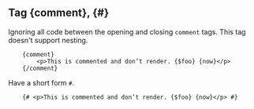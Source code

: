 ## Tag {comment}, {#}

Ignoring all code between the opening and closing `comment` tags.
This tag doesn't support nesting.

```smarty
	{comment}
   		<p>This is commented and don’t render. {$foo} {now}</p>
	{/comment}
```

Have a short form `#`.

```smarty
	{# <p>This is commented and don’t render. {$foo} {now}</p> #}
```